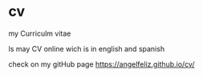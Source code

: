 # cv
my Curriculm vitae

Is may CV online wich is in english and spanish

check on my gitHub page https://angelfeliz.github.io/cv/
